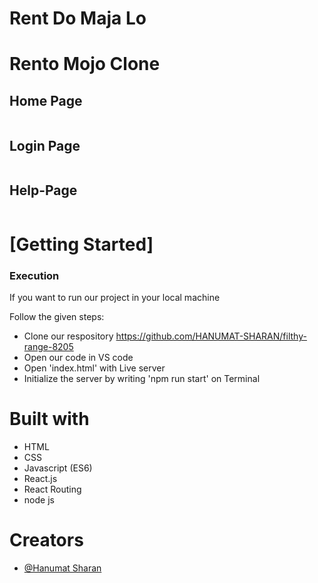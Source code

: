 # Rent Do Maja Lo


<h1>Rento Mojo Clone</h1>
 <h2>Home Page</h2>
    <img src="https://i.ibb.co/MZhFqZW/Screenshot-from-2022-12-20-20-23-19.png" alt="">
  <h2>Login Page</h2>
    <img src="https://i.imgur.com/sizJMQH.png" alt="">
<h2>Help-Page</h2>
    <img src="https://user-images.githubusercontent.com/99539536/171555654-426035b8-9f13-4de9-90a4-a9d0a41da041.png" alt="">
    <h1>[Getting Started]</h1>
    <h3>Execution</h3>
    <p>If you want to run our project in your local machine</p>
    <p>Follow the given steps:</p>
    <ul>
        <li>Clone our respository <a href="https://github.com/HANUMAT-SHARAN/filthy-range-8205">https://github.com/HANUMAT-SHARAN/filthy-range-8205</a></li>
        <li>Open our code in VS code</li>
        <li>Open 'index.html' with Live server</li>
        <li>Initialize the server by writing 'npm run start' on Terminal</li>
    </ul>
        <h1>Built with</h1>
    <ul>
        <li>HTML</li>
        <li>CSS</li>
        <li>Javascript (ES6)</li>
  <li>React.js</li>
  <li>React Routing</li>
        <li>node js</li>
    </ul>
        <h1>Creators</h1>
    <ul>
        <li><a href="https://github.com/HANUMAT-SHARAN">@Hanumat Sharan</a></li>
        
        
        


